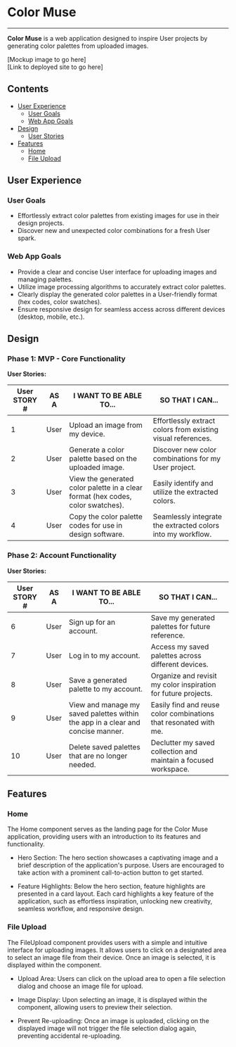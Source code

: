 # Color Muse
----------------
**Color Muse** is a web application designed to inspire User projects by generating color palettes from uploaded images.

[Mockup image to go here]
<br>
[Link to deployed site to go here]

## Contents

* [User Experience](#user-experience)
    * [User Goals](#user-goals)
    * [Web App Goals](#web-app-goals)
* [Design](#design)
    * [User Stories](#phase-1-mvp---core-functionality)
* [Features](#features)
    * [Home](#home)
    * [File Upload](#file-upload)

## User Experience

### User Goals

* Effortlessly extract color palettes from existing images for use in their design projects.
* Discover new and unexpected color combinations for a fresh User spark.

###  Web App Goals

* Provide a clear and concise User interface for uploading images and managing palettes.
* Utilize image processing algorithms to accurately extract color palettes.
* Clearly display the generated color palettes in a User-friendly format (hex codes, color swatches).
* Ensure responsive design for seamless access across different devices (desktop, mobile, etc.).

## Design

### Phase 1: MVP - Core Functionality

**User Stories:**

| **User STORY #** | **AS A** | **I WANT TO BE ABLE TO...** | **SO THAT I CAN...** |
|---|---|---|---|
| 1 | User | Upload an image from my device. | Effortlessly extract colors from existing visual references. |
| 2 | User | Generate a color palette based on the uploaded image. | Discover new color combinations for my User project. |
| 3 | User | View the generated color palette in a clear format (hex codes, color swatches). | Easily identify and utilize the extracted colors. |
| 4 | User | Copy the color palette codes for use in design software. | Seamlessly integrate the extracted colors into my workflow. |


### **Phase 2: Account Functionality**

**User Stories:**

| **User STORY #** | **AS A** | **I WANT TO BE ABLE TO...** | **SO THAT I CAN...** |
|---|---|---|---|
| 6 | User | Sign up for an account. | Save my generated palettes for future reference. |
| 7 | User | Log in to my account. | Access my saved palettes across different devices. |
| 8 | User | Save a generated palette to my account. | Organize and revisit my color inspiration  for future projects. |
| 9 | User | View and manage my saved palettes within the app in a clear and concise manner. | Easily find and reuse color combinations that resonated with me. |
| 10 | User | Delete saved palettes that are no longer needed. | Declutter my saved collection and maintain a focused workspace. |

## Features

### Home

The Home component serves as the landing page for the Color Muse application, providing users with an introduction to its features and functionality.

* Hero Section: The hero section showcases a captivating image and a brief description of the application's purpose. Users are encouraged to take action with a prominent call-to-action button to get started.

* Feature Highlights: Below the hero section, feature highlights are presented in a card layout. Each card highlights a key feature of the application, such as effortless inspiration, unlocking new creativity, seamless workflow, and responsive design.

### File Upload

The FileUpload component provides users with a simple and intuitive interface for uploading images. It allows users to click on a designated area to select an image file from their device. Once an image is selected, it is displayed within the component.

* Upload Area: Users can click on the upload area to open a file selection dialog and choose an image file for upload.

* Image Display: Upon selecting an image, it is displayed within the component, allowing users to preview their selection.

* Prevent Re-uploading: Once an image is uploaded, clicking on the displayed image will not trigger the file selection dialog again, preventing accidental re-uploading.